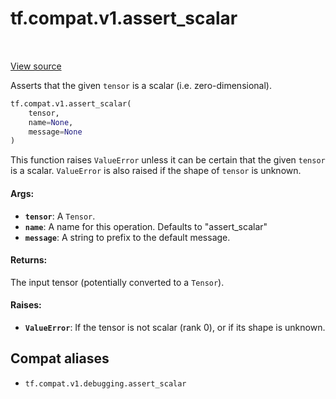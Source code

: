 <div itemscope itemtype="http://developers.google.com/ReferenceObject">
<meta itemprop="name" content="tf.compat.v1.assert_scalar" />
<meta itemprop="path" content="Stable" />
</div>

# tf.compat.v1.assert_scalar

<!-- Insert buttons and diff -->

<table class="tfo-notebook-buttons tfo-api" align="left">
</table>

<a target="_blank" href="/code/stable/tensorflow/python/ops/check_ops.py">View source</a>



Asserts that the given `tensor` is a scalar (i.e. zero-dimensional).

``` python
tf.compat.v1.assert_scalar(
    tensor,
    name=None,
    message=None
)
```



<!-- Placeholder for "Used in" -->

This function raises `ValueError` unless it can be certain that the given
`tensor` is a scalar. `ValueError` is also raised if the shape of `tensor` is
unknown.

#### Args:


* <b>`tensor`</b>: A `Tensor`.
* <b>`name`</b>:  A name for this operation. Defaults to "assert_scalar"
* <b>`message`</b>: A string to prefix to the default message.


#### Returns:

The input tensor (potentially converted to a `Tensor`).



#### Raises:


* <b>`ValueError`</b>: If the tensor is not scalar (rank 0), or if its shape is
  unknown.

## Compat aliases

* `tf.compat.v1.debugging.assert_scalar`

